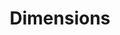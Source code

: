 ---
layout: default
bigquery: https://console.cloud.google.com/bigquery?p=covid-19-dimensions-ai&page=table&d=data&t=publications
contributors: Digital Science, https://www.digital-science.com/
cost: Free for personal, non-commercial use.
description: Dimensions contains more than 100 million publications, ranging from
  articles published in scholarly journals, books and book chapters, to preprints
  and conference proceedings. All publications are contextualized with linked data
  sets, funding, publications, patents, clinical trials, and policy documents. You
  can also view associated categories, funders, institutions, and researcher profiles.
documentation: https://docs.dimensions.ai/bigquery/index.html
last_edit: 04/13/2022, 11:53:29
location: https://www.dimensions.ai/products/free/
maintained_by: Digital Science, https://www.digital-science.com/
schema_fields:
- granted_year
- associated_publication_arxiv_id
- repository_id
- authors
- funding_eur
- research_org_state_names
- category_hra
- funder_orgs
- publication_date
- name
- category_rcdc
- filing_status
- publication_ids
- patent_ids
- funding_amount
- title
- organisation_details
- expiration_date
- editors
- acronym
- legal_events
- mesh_headings
- established
- ipcr
- created_date
- brief_title
- email_address
- filing_year
- language
- citations_count
- funding_chf
- resulting_publication_ids
- acronyms
- type
- pmid
- categories
- original_assignee_countries
- conditions
- grant_number
- date_print
- abstract
- linkout
- repository_name
- funding_aud
- publication_year
- application_number
- original_abstract
- category_uoa
- research_org_countries
- gender
- funder_org_cities
- funding_usd
- funding_cny
- funder_org
- proceedings_title
- end_year
- category_sdg
- issue
- current_assignee
- granted_date
- funder_org_acronyms
- labels
- interventions
- clinical_trial_ids
- priority_year
- doi
- funder_org_state_codes
- embargo_date
- source_id
- pages
- conference
- assignee_countries
- wikipedia_url
- current_assignee_countries
- end_date
- types
- research_orgs
- resulting_publication_doi
- start_year
- funder_countries
- jurisdiction
- active_years
- reference_ids
- isbn
- associated_publication_doi
- status
- original_assignee
- associated_publication_id
- mesh_terms
- book_title
- category_for
- legal_status
- citations
- category_icrp_ct
- eisbn
- supporting_grant_ids
- date_imported_gbq
- concepts
- inventor_names
- investigators
- family_members_ids
- address
- category_bra
- funding_currency
- expiration_year
- funder_org_countries
- publisher
- research_org_city_names
- current_assignee_orgs
- original_title
- links
- research_org_country_names
- year
- registry
- journal_lists
- research_org_state_codes
- associated_grant_ids
- funding_details
- funding_nzd
- date
- original_assignee_orgs
- relationships
- journal
- date_normal
- repository_url
- family_count
- altmetrics
- description
- phase
- start_date
- date_modified
- assignee_orgs
- metrics
- category_hrcs_hc
- funding_cad
- acknowledgements
- parent_id
- funding_gbp
- pmcid
- cited_by_ids
- priority_date
- volume
- researcher_ids
- aliases
- subtitles
- category_hrcs_rac
- cpc
- license
- foa_number
- funding_jpy
- external_ids
- kind
- date_online
- open_access_categories_v2
- id
- citation_string
- category_icrp_cso
- date_inserted
- open_access_categories
- book_series_title
- filing_date
- family_id
- associated_publication_pmid
- research_org_cities
- arxiv_id
shortname: dimensions
tags:
- scholarly literature
- patents
- funding
- clinical trials
- academic profiles
terms_of_use: 'Use of both the Dimensions COVID-19 dataset and full Dimensions dataset
  are subject to the Dimensions Terms of use: https://www.dimensions.ai/policies-terms-legal '
title: Dimensions
uuid: dcff88bd-fe6b-4fdb-8159-809bf9d7bc1c
---